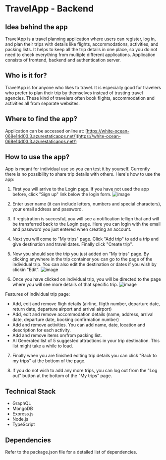# TravelApp - Backend

## Idea behind the app
TravelApp is a travel planning application where users can register, log in, and plan their trips with details like flights, accommodations, activities, and packing lists. It helps to keep all the trip details in one place, so you do not need to check everything from multiple different applications. Application consists of frontend, backend and authentication server.

## Who is it for?
TravelApp is for anyone who likes to travel. It is especially good for travelers who prefer to plan their trip by themselves instead of trusting travel agencies. These kind of travelers often book flights, accommodation and activities all from separate websites.

## Where to find the app?
Application can be accessed online at:
[https://white-ocean-068e14d03.3.azurestaticapps.net/](https://white-ocean-068e14d03.3.azurestaticapps.net/)

## How to use the app?
App is meant for individual use so you can test it by yourself. Currently there is no possibility to share trip details with others. Here's how to use the app:

1. First you will arrive to the Login page. If you have not used the app before, click "Sign up" link below the login form.
![image](https://github.com/willeKoodaus/travel-app-backend/assets/94905760/59dda697-4f5e-442b-a0dc-aa4d1dfe5445)

2. Enter user name (it can include letters, numbers and special characters), your email address and password.

3. If registration is succesful, you will see a notification tellign that and will be transferred back to the Login page. Here you can login with the email and password you just entered when creating an account.

4. Next you will come to "My trips" page. Click "Add trip" to add a trip and give destination and travel dates. Finally click "Create trip".
  
5. Now you should see the trip you just added on "My trips" page. By clicking anywhere in the trip container you can go to the page of the individual trip. You can also edit the destination or dates if you wish by clickin "Edit".
![image](https://github.com/willeKoodaus/travel-app-backend/assets/94905760/11b6d3b2-1772-4bae-85ae-54ee217dc730)

6. Once you have clicked on individual trip, you will be directed to the page where you will see more details of that specific trip.
![image](https://github.com/willeKoodaus/travel-app-backend/assets/94905760/7ea41f41-034a-4644-9abb-f3dd500ce612)

Features of individual trip page:
   * Add, edit and remove fligh details (airline, fligth number, departure date, return date, departure airport and arrival airport)
   * Add, edit and remove accommodation details (name, address, arrival date, departure date, booking confirmation number)
   * Add and remove activities. You can add name, date, location and description for each activity.
   * Add and remove items on/from packing list.
   * AI Generated list of 5 suggested attractions in your trip destination. This list might take a while to load.

7. Finally when you are finished editing trip details you can click "Back to my trips" at the bottom of the page.

8. If you do not wish to add any more trips, you can log out from the "Log out" button at the bottom of the "My trips" page.

## Technical Stack
* GraphQL
* MongoDB
* Express.js
* Node.js
* TypeScript

## Dependencies
Refer to the package.json file for a detailed list of dependencies.
